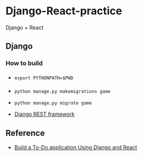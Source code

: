 # Django-React-practice

Django + React

## Django
### How to build

####
- `export PYTHONPATH=$PWD`

####
- `python manage.py makemigrations game`
- `python manage.py migrate game`

- [Django REST framework](https://www.django-rest-framework.org/)

## Reference
- [Build a To-Do application Using Django and React](https://scotch.io/tutorials/build-a-to-do-application-using-django-and-react#toc-setting-up-the-apis)
